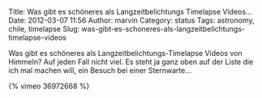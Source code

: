 Title: Was gibt es schöneres als Langzeitbelichtungs Timelapse Videos...
Date: 2012-03-07 11:56
Author: marvin
Category: status
Tags: astronomy, chile, timelapse
Slug: was-gibt-es-schoneres-als-langzeitbelichtungs-timelapse-videos

Was gibt es schöneres als Langzeitbelichtungs-Timelapse Videos von
Himmeln? Auf jeden Fall nicht viel. Es steht ja ganz oben auf der Liste
die ich mal machen will, ein Besuch bei einer Sternwarte...

{% vimeo 36972668 %}


